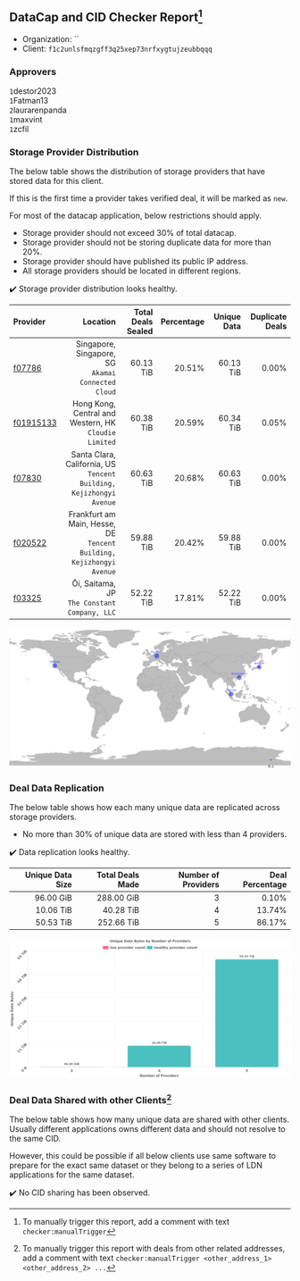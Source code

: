 ## DataCap and CID Checker Report[^1]
 - Organization: ``
 - Client: `f1c2unlsfmqzgff3q25xep73nrfxygtujzeubbqqq`
### Approvers
`1`destor2023<br/>`1`Fatman13<br/>`2`laurarenpanda<br/>`1`maxvint<br/>`1`zcfil

### Storage Provider Distribution
The below table shows the distribution of storage providers that have stored data for this client.

If this is the first time a provider takes verified deal, it will be marked as `new`.

For most of the datacap application, below restrictions should apply.
 - Storage provider should not exceed 30% of total datacap.
 - Storage provider should not be storing duplicate data for more than 20%.
 - Storage provider should have published its public IP address.
 - All storage providers should be located in different regions.

✔️ Storage provider distribution looks healthy.

| Provider                                              |                                                                Location | Total Deals Sealed | Percentage | Unique Data | Duplicate Deals |
| :---------------------------------------------------- | ----------------------------------------------------------------------: | -----------------: | ---------: | ----------: | --------------: |
| [f07786](https://filfox.info/en/address/f07786)       |                   Singapore, Singapore, SG<br/>`Akamai Connected Cloud` |          60.13 TiB |     20.51% |   60.13 TiB |           0.00% |
| [f01915133](https://filfox.info/en/address/f01915133) |                Hong Kong, Central and Western, HK<br/>`Cloudie Limited` |          60.38 TiB |     20.59% |   60.34 TiB |           0.05% |
| [f07830](https://filfox.info/en/address/f07830)       |  Santa Clara, California, US<br/>`Tencent Building, Kejizhongyi Avenue` |          60.63 TiB |     20.68% |   60.63 TiB |           0.00% |
| [f020522](https://filfox.info/en/address/f020522)     | Frankfurt am Main, Hesse, DE<br/>`Tencent Building, Kejizhongyi Avenue` |          59.88 TiB |     20.42% |   59.88 TiB |           0.00% |
| [f03325](https://filfox.info/en/address/f03325)       |                         Ōi, Saitama, JP<br/>`The Constant Company, LLC` |          52.22 TiB |     17.81% |   52.22 TiB |           0.00% |

<img src="https://raw.githubusercontent.com/data-preservation-programs/filplus-checker-assets/main/filecoin-project/filecoin-plus-large-datasets/issues/1910/1684811668068.png"/>

### Deal Data Replication
The below table shows how each many unique data are replicated across storage providers.

- No more than 30% of unique data are stored with less than 4 providers.

✔️ Data replication looks healthy.

| Unique Data Size | Total Deals Made | Number of Providers | Deal Percentage |
| ---------------: | ---------------: | ------------------: | --------------: |
|        96.00 GiB |       288.00 GiB |                   3 |           0.10% |
|        10.06 TiB |        40.28 TiB |                   4 |          13.74% |
|        50.53 TiB |       252.66 TiB |                   5 |          86.17% |

<img src="https://raw.githubusercontent.com/data-preservation-programs/filplus-checker-assets/main/filecoin-project/filecoin-plus-large-datasets/issues/1910/1684811668691.png"/>

### Deal Data Shared with other Clients[^3]
The below table shows how many unique data are shared with other clients.
Usually different applications owns different data and should not resolve to the same CID.

However, this could be possible if all below clients use same software to prepare for the exact same dataset or they belong to a series of LDN applications for the same dataset.

✔️ No CID sharing has been observed.

[^1]: To manually trigger this report, add a comment with text `checker:manualTrigger`

[^2]: Deals from those addresses are combined into this report as they are specified with `checker:manualTrigger`

[^3]: To manually trigger this report with deals from other related addresses, add a comment with text `checker:manualTrigger <other_address_1> <other_address_2> ...`
